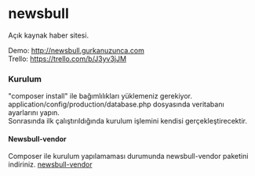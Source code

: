 # newsbull
Açık kaynak haber sitesi.<br />

Demo: http://newsbull.gurkanuzunca.com<br />
Trello: https://trello.com/b/J3yv3jJM

### Kurulum
"composer install" ile bağımlılıkları yüklemeniz gerekiyor.<br />
application/config/production/database.php dosyasında veritabanı ayarlarını yapın.<br />
Sonrasında ilk çalıştırıldığında kurulum işlemini kendisi gerçekleştirecektir.

#### Newsbull-vendor
Composer ile kurulum yapılamaması durumunda newsbull-vendor paketini indiriniz.
[newsbull-vendor](https://github.com/gurkanuzunca/newsbull-vendor/archive/master.zip)
